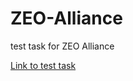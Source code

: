 # ZEO-Alliance
test task for ZEO Alliance

<a href="https://glebaz66.github.io/ZEO-Alliance/build/index.html">Link to test task</a>